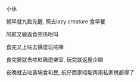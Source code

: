 小休

朝早就九點先醒, 照去lazy creature 食早餐

阿航又變返食完係咁叫

食完又上咗去姨度玩咗陣

食完晏就去咗紅磡遊樂室, 玩完就返屋企瞓

夜晚就去咗黃埔食和民, 航仔而家唔駛再用私家櫈都得了
